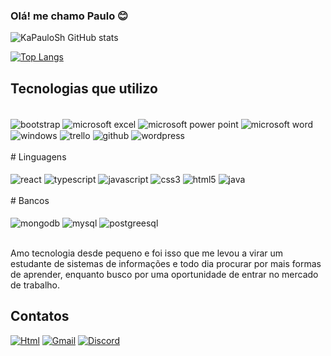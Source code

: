 ### Olá! me chamo Paulo 😊

![KaPauloSh GitHub stats](https://github-readme-stats.vercel.app/api?username=KaPauloSh&show_icons=true&theme=synthwave)

[![Top Langs](https://github-readme-stats.vercel.app/api/top-langs/?username=KaPauloSh&layout=compact)](https://github.com/KaPauloSh/github-readme-stats)

## Tecnologias que utilizo

<div style="display: inline_block"><br/>
    <img align="center" alt="bootstrap" src="https://img.shields.io/badge/Bootstrap-563D7C?style=for-the-badge&logo=bootstrap&logoColor=white" />
    <img align="center" alt="microsoft excel" src="https://img.shields.io/badge/Microsoft_Excel-217346?style=for-the-badge&logo=microsoft-excel&logoColor=white" />
    <img align="center" alt="microsoft power point" src="https://img.shields.io/badge/Microsoft_PowerPoint-B7472A?style=for-the-badge&logo=microsoft-powerpoint&logoColor=white" />
    <img align="center" alt="microsoft word" src="https://img.shields.io/badge/Microsoft_Word-2B579A?style=for-the-badge&logo=microsoft-word&logoColor=white" />
     <img align="center" alt="windows" src="https://img.shields.io/badge/Windows-0078D6?style=for-the-badge&logo=windows&logoColor=white" />
    <img align="center" alt="trello" src="https://img.shields.io/badge/Trello-%23026AA7.svg?style=for-the-badge&logo=Trello&logoColor=white" />
    <img align="center" alt="github" src="https://img.shields.io/badge/github-%23121011.svg?style=for-the-badge&logo=github&logoColor=white" />
    <img align="center" alt="wordpress" src="https://img.shields.io/badge/Wordpress-21759B?style=for-the-badge&logo=wordpress&logoColor=white" />
    <br/>
</div><br/>
# Linguagens
<div style="display: inline_block"><br/>
    <img align="center" alt="react" src="https://img.shields.io/badge/react-%2320232a.svg?style=for-the-badge&logo=react&logoColor=%2361DAFB" />
    <img align="center" alt="typescript" src="https://img.shields.io/badge/typescript-%23007ACC.svg?style=for-the-badge&logo=typescript&logoColor=white" />
    <img align="center" alt="javascript" src="https://img.shields.io/badge/JavaScript-323330?style=for-the-badge&logo=javascript&logoColor=F7DF1E" />
    <img align="center" alt="css3" src="https://img.shields.io/badge/CSS3-1572B6?style=for-the-badge&logo=css3&logoColor=white" />
    <img align="center" alt="html5" src="https://img.shields.io/badge/HTML5-E34F26?style=for-the-badge&logo=html5&logoColor=white" />
    <img align="center" alt="java" src="https://img.shields.io/badge/Java-ED8B00?style=for-the-badge&logo=java&logoColor=white" />
</div><br/>
# Bancos
<div style="display: inline_block"><br/>
    <img align="center" alt="mongodb" src="https://img.shields.io/badge/MongoDB-%234ea94b.svg?style=for-the-badge&logo=mongodb&logoColor=white" />
    <img align="center" alt="mysql" src="https://img.shields.io/badge/MySQL-00000F?style=for-the-badge&logo=mysql&logoColor=white" />
    <img align="center" alt="postgreesql" src="https://img.shields.io/badge/PostgreSQL-316192?style=for-the-badge&logo=postgresql&logoColor=white" />
</div><br/>

Amo tecnologia desde pequeno e foi isso que me levou a virar um estudante de sistemas de informações e todo dia procurar por mais formas de aprender, enquanto busco por uma oportunidade de entrar no mercado de trabalho.

## Contatos

[![Html](https://img.shields.io/badge/LinkedIn-0077B5?style=for-the-badge&logo=linkedin&logoColor=white)](https://www.linkedin.com/in/paulo-da-silva-barbosa-0456811b6)
[![Gmail](https://img.shields.io/badge/Gmail-D14836?style=for-the-badge&logo=gmail&logoColor=white)](kashpaulo@gmail.com)
[![Discord](https://img.shields.io/badge/Discord-7289DA?style=for-the-badge&logo=discord&logoColor=white)](Kashi#5544)
